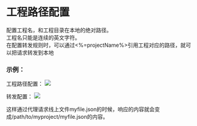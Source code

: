 # 工程路径配置
配置工程名，和工程目录在本地的绝对路径。  
工程名只能是连续的英文字符。  
在配置转发规则时，可以通过<%=projectName%>引用工程对应的路径，就可以把请求转发到本地

### 示例：

工程路径配置：
<img src="https://img.yzcdn.cn/public_files/2018/03/30/9d89bc857e71bbb747df12e1872b5d76.png" />

转发配置：
<img src="https://img.yzcdn.cn/public_files/2018/03/30/6c15d8b078542bb9afbad375aefb866c.png" />

这样通过代理请求线上文件myfile.json的时候，响应的内容就会变成/path/to/myproject/myfile.json的内容。